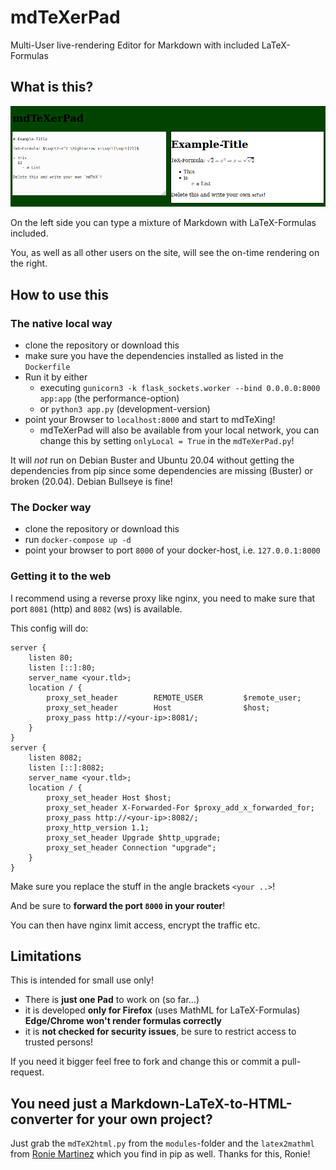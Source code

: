 # mdTeXerPad
Multi-User live-rendering Editor for Markdown with included LaTeX-Formulas

## What is this?

![Screenshot of mdTeXerPad](mdTeXerPad.png)

On the left side you can type a mixture of Markdown with LaTeX-Formulas included.

You, as well as all other users on the site, will see the on-time rendering on the right.

## How to use this

### The native local way

- clone the repository or download this
- make sure you have the dependencies installed as listed in the `Dockerfile`
- Run it by either
    - executing `gunicorn3 -k flask_sockets.worker --bind 0.0.0.0:8000 app:app` (the performance-option)
    - or `python3 app.py` (development-version)
- point your Browser to `localhost:8000` and start to mdTeXing!
    - mdTeXerPad will also be available from your local network, you can change this by setting `onlyLocal = True` in the `mdTeXerPad.py`!

It will _not_ run on Debian Buster and Ubuntu 20.04 without getting the dependencies from pip since some dependencies are missing (Buster) or broken (20.04). Debian Bullseye is fine!

### The Docker way

- clone the repository or download this
- run `docker-compose up -d`
- point your browser to port `8000` of your docker-host, i.e. `127.0.0.1:8000`

### Getting it to the web

I recommend using a reverse proxy like nginx, you need to make sure that port `8081` (http) and `8082` (ws) is available.

This config will do:

```
server {
    listen 80;
    listen [::]:80;
    server_name <your.tld>;
    location / {
        proxy_set_header        REMOTE_USER         $remote_user;
        proxy_set_header        Host                $host;
        proxy_pass http://<your-ip>:8081/;
    }
}
server {
    listen 8082;
    listen [::]:8082;
    server_name <your.tld>;
    location / {
        proxy_set_header Host $host;
        proxy_set_header X-Forwarded-For $proxy_add_x_forwarded_for;
        proxy_pass http://<your-ip>:8082/;
        proxy_http_version 1.1;
        proxy_set_header Upgrade $http_upgrade;
        proxy_set_header Connection "upgrade";
    }
}
```

Make sure you replace the stuff in the angle brackets `<your ..>`!

And be sure to **forward the port `8000` in your router**!

You can then have nginx limit access, encrypt the traffic etc.

## Limitations

This is intended for small use only!

- There is **just one Pad** to work on (so far...)
- it is developed **only for Firefox** (uses MathML for LaTeX-Formulas) **Edge/Chrome won't render formulas correctly**
- it is **not checked for security issues**, be sure to restrict access to trusted persons!

If you need it bigger feel free to fork and change this or commit a pull-request.

## You need just a Markdown-LaTeX-to-HTML-converter for your own project?

Just grab the `mdTeX2html.py` from the `modules`-folder and the `latex2mathml` from [Ronie Martinez](https://github.com/roniemartinez/latex2mathml) which you find in pip as well. Thanks for this, Ronie!
